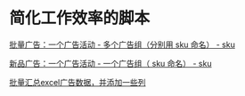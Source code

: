 # 简化工作效率的脚本

[批量广告：一个广告活动 - 多个广告组（分别用 sku 命名） -  sku](https://github.com/MarlonYang/AdvertisingCampaign/blob/master/campaign.py)

[新品广告：一个广告活动 - 一个广告组（ sku 命名） -  sku](https://github.com/MarlonYang/AdvertisingCampaign/blob/master/campaign2.py)

[批量汇总excel广告数据，并添加一些列](https://github.com/MarlonYang/AdvertisingCampaign/blob/master/upload_excel_data.py)
